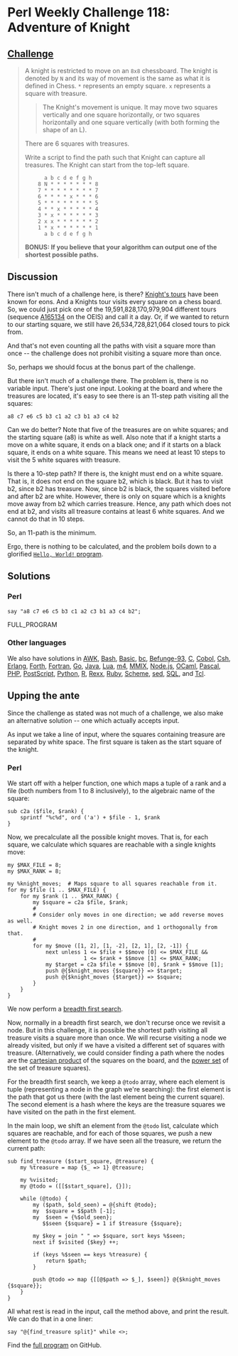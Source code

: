 # Perl Weekly Challenge 118: Adventure of Knight

## [Challenge](https://perlweeklychallenge.org/blog/perl-weekly-challenge-118/#TASK2)

> A knight is restricted to move on an `8x8` chessboard. The knight is
> denoted by `N` and its way of movement is the same as what it is
> defined in Chess. `*` represents an empty square. `x` represents a
> square with treasure.
>
> > The Knight's movement is unique. It may move two squares vertically
> > and one square horizontally, or two squares horizontally and one
> > square vertically (with both forming the shape of an L).
>
> There are 6 squares with treasures.
>
> Write a script to find the path such that Knight can capture all
> treasures. The Knight can start from the top-left square.
>
>
>           a b c d e f g h
>         8 N * * * * * * * 8
>         7 * * * * * * * * 7
>         6 * * * * x * * * 6
>         5 * * * * * * * * 5
>         4 * * x * * * * * 4
>         3 * x * * * * * * 3
>         2 x x * * * * * * 2
>         1 * x * * * * * * 1
>           a b c d e f g h
>
> **BONUS: If you believe that your algorithm can output one of the
> shortest possible paths.**

## Discussion

There isn't much of a challenge here, is there?
[Knight's tours](#wiki:Knight's_tour)
have been known for eons. And a Knights tour visits every square on a
chess board. So, we could just pick one of the 19,591,828,170,979,904
different tours (sequence [A165134](#oeis:A165134) on the OEIS)
and call it a day. Or, if we wanted to return to our
starting square, we still have 26,534,728,821,064 closed tours to pick from.

And that's not even counting all the paths with visit a square more than
once -- the challenge does not prohibit visiting a square more than once.

So, perhaps we should focus at the bonus part of the challenge.

But there isn't much of a challenge there. The problem is, there is no
variable input. There's just one input. Looking at the board and where
the treasures are located, it's easy to see there is an 11-step path
visiting all the squares:
~~~~
a8 c7 e6 c5 b3 c1 a2 c3 b1 a3 c4 b2
~~~~
Can we do better? Note that five of the treasures are on white squares;
and the starting square (a8) is white as well. Also note that if a 
knight starts a move on a white square, it ends on a black one; and
if it starts on a black square, it ends on a white square. This means
we need at least 10 steps to visit the 5 white squares with treasure.

Is there a 10-step path? If there is, the knight must end on a white
square. That is, it does not end on the square b2, which is black. But
it has to visit b2, since b2 has treasure. Now, since b2 is black, the
squares visited before and after b2 are white. However, there is only
on square which is a knights move away from b2 which carries treasure.
Hence, any path which does not end at b2, and visits all treasure
contains at least 6 white squares. And we cannot do that in 10 steps.

So, an 11-path is the minimum.

Ergo, there is nothing to be calculated, and the problem boils down
to a glorified [`Hello, World!` program](#wiki:"Hello,_World!"_program).

## Solutions

### Perl

~~~~
say "a8 c7 e6 c5 b3 c1 a2 c3 b1 a3 c4 b2";
~~~~

FULL_PROGRAM

### Other languages

We also have solutions in [AWK](#github), [Bash](#github), [Basic](#github),
[bc](#github), [Befunge-93](#github), [C](#github), [Cobol](#github), 
[Csh](#github), [Erlang](#github), [Forth](#github), [Fortran](#github), 
[Go](#github), [Java](#github), [Lua](#github), [m4](#github),
[MMIX](#github), [Node.js](#github), [OCaml](#github), [Pascal](#github), 
[PHP](#github), [PostScript](#github), [Python](#github), [R](#github), 
[Rexx](#github), [Ruby](#github), [Scheme](#github), [sed](#github), 
[SQL](#github), and [Tcl](#github).

## Upping the ante

Since the challenge as stated was not much of a challenge, we also
make an alternative solution -- one which actually accepts input.

As input we take a line of input, where the squares containing
treasure are separated by white space. The first square is taken
as the start square of the knight.

### Perl

We start off with a helper function, one which maps a tuple of a
rank and a file (both numbers from 1 to 8 inclusively), to the
algebraic name of the square:
~~~~
sub c2a ($file, $rank) {
    sprintf "%c%d", ord ('a') + $file - 1, $rank
}
~~~~

Now, we precalculate all the possible knight moves. That is, for each
square, we calculate which squares are reachable with a single knights
move:
~~~~
my $MAX_FILE = 8;
my $MAX_RANK = 8;

my %knight_moves;  # Maps square to all squares reachable from it.
for my $file (1 .. $MAX_FILE) {
    for my $rank (1 .. $MAX_RANK) {
        my $square = c2a $file, $rank;
        #
        # Consider only moves in one direction; we add reverse moves as well.
        # Knight moves 2 in one direction, and 1 orthogonally from that.
        #
        for my $move ([1, 2], [1, -2], [2, 1], [2, -1]) {
            next unless 1 <= $file + $$move [0] <= $MAX_FILE &&
                        1 <= $rank + $$move [1] <= $MAX_RANK;
            my $target = c2a $file + $$move [0], $rank + $$move [1];
            push @{$knight_moves {$square}} => $target;
            push @{$knight_moves {$target}} => $square;
        }
    }
}
~~~~
We now perform a [breadth first search](#wiki:Breadth-first_search).

Now, normally in a breadth first search, we don't recurse once we
revisit a node. But in this challenge, it is possible the shortest
path visiting all treasure visits a square more than once. We will
recurse visiting a node we already visited, but only if we have a
visited a different set of squares with treasure. (Alternatively,
we could consider finding a path where the nodes are the 
[cartesian product](#wiki:Cartesian_product) of the squares on
the board, and the [power set](#wiki:power_set) of the set of
treasure squares).

For the breadth first search, we keep a `@todo` array, where each
element is tuple (representing a node in the graph we're searching):
the first element is the path that got us there (with the last
element being the current square). The second element is a hash
where the keys are the treasure squares we have visited on the path
in the first element.

In the main loop, we shift an element from the `@todo` list, calculate
which squares are reachable, and for each of those squares, we push
a new element to the `@todo` array. If we have seen all the treasure,
we return the current path:

~~~~
sub find_treasure ($start_square, @treasure) {
    my %treasure = map {$_ => 1} @treasure;

    my %visited;
    my @todo = ([[$start_square], {}]);

    while (@todo) {
        my ($path, $old_seen) = @{shift @todo};
        my  $square = $$path [-1];
        my  $seen = {%$old_seen};
           $$seen {$square} = 1 if $treasure {$square};
    
        my $key = join " " => $square, sort keys %$seen;
        next if $visited {$key} ++;
        
        if (keys %$seen == keys %treasure) {
            return $path;
        }   
            
        push @todo => map {[[@$path => $_], $seen]} @{$knight_moves {$square}};
    }
}
~~~~

All what rest is read in the input, call the method above, and
print the result. We can do that in a one liner:
~~~~
say "@{find_treasure split}" while <>;
~~~~

Find the [full program](https://github.com/Abigail/perlweeklychallenge-club/blob/master/challenge-118/abigail/perl/ch-2a.pl) on GitHub.
